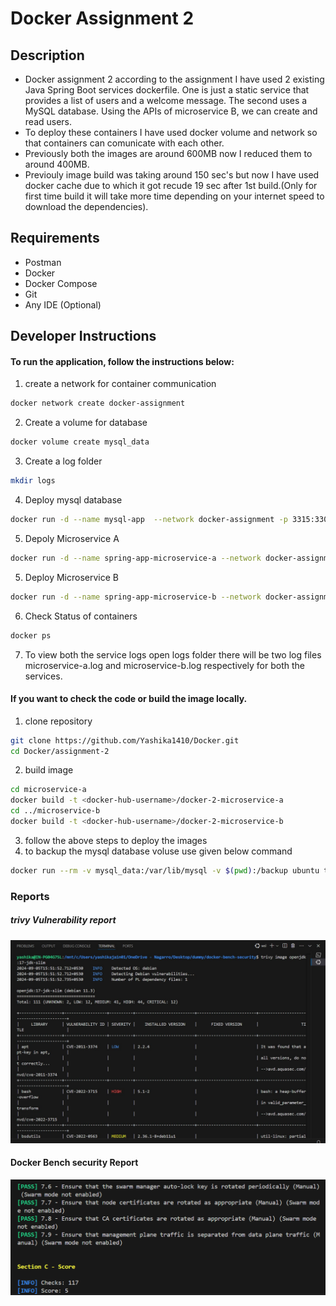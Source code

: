 # Docker Assignment 2

## Description
* Docker assignment 2 according to the assignment I have used 2 existing Java Spring Boot services dockerfile. One is just a static service that provides a list of users and a welcome message. The second uses a MySQL database. Using the APIs of microservice B, we can create and read users.
* To deploy these containers I have used docker volume and network so that containers can comunicate with each other.
* Previously both the images are around 600MB now I reduced them to around 400MB.
* Previouly image build was taking around 150 sec's but now I have used docker cache due to which it got recude 19 sec after 1st build.(Only for first time build it will take more time depending on your internet speed to download the dependencies).

## Requirements
- Postman
- Docker
- Docker Compose
- Git
- Any IDE (Optional)


## Developer Instructions
#### To run the application, follow the instructions below:

1. create a network for container communication
```bash
docker network create docker-assignment
```
2. Create a volume for database
```bash
docker volume create mysql_data
```
3. Create a log folder
```bash
mkdir logs
```
4. Deploy mysql database
```bash
docker run -d --name mysql-app  --network docker-assignment -p 3315:3306  -e MYSQL_DATABASE=db -e MYSQL_USER=spring_root -e MYSQL_ROOT_PASSWORD=random@PasswordComb1nA@Ti0n  --volume mysql_data:/var/lib/mysql --pids-limit 100 --cpu-shares 512 --memory 256m mysql:8.0  mysqld --default-authentication-plugin=mysql_native_password
```
5. Depoly Microservice A
```bash
docker run -d --name spring-app-microservice-a --network docker-assignment -p 8080:8080 --memory 256m -u 1000 --cpu-shares 512 --pids-limit 100 -v ./logs:/log yashika1410/docker-2-microservice-a
```

5. Deploy Microservice B
```bash
docker run -d --name spring-app-microservice-b --network docker-assignment -p 8082:8080 -e DB_USERNAME=root -e DB_PASSWORD=random@PasswordComb1nA@Ti0n -e DB_URL=jdbc:mysql://mysql-app:3306/db --memory 256m --cpu-shares 512 --pids-limit 100 -v ./logs:/log yashika1410/docker-2-microservice-b
```

6. Check Status of containers
```bash
docker ps
```
7. To view both the service logs open logs folder there will be two log files microservice-a.log and microservice-b.log respectively for both the services.

#### If you want to check the code or build the image locally.
1. clone repository

```bash
git clone https://github.com/Yashika1410/Docker.git
cd Docker/assignment-2
```
2. build image
```bash
cd microservice-a
docker build -t <docker-hub-username>/docker-2-microservice-a
cd ../microservice-b
docker build -t <docker-hub-username>/docker-2-microservice-b
```
3. follow the above steps to deploy the images 
4. to backup the mysql database voluse use given below command
```bash
docker run --rm -v mysql_data:/var/lib/mysql -v $(pwd):/backup ubuntu tar czvf /backup/mysql_data_backup.tar.gz -C /var/lib/mysql .
```

### Reports
##### trivy Vulnerability report
![Vulnerability report](./images/1.jpeg)
#### Docker Bench security Report
![Docker Bench security Report](./images/2.PNG)
